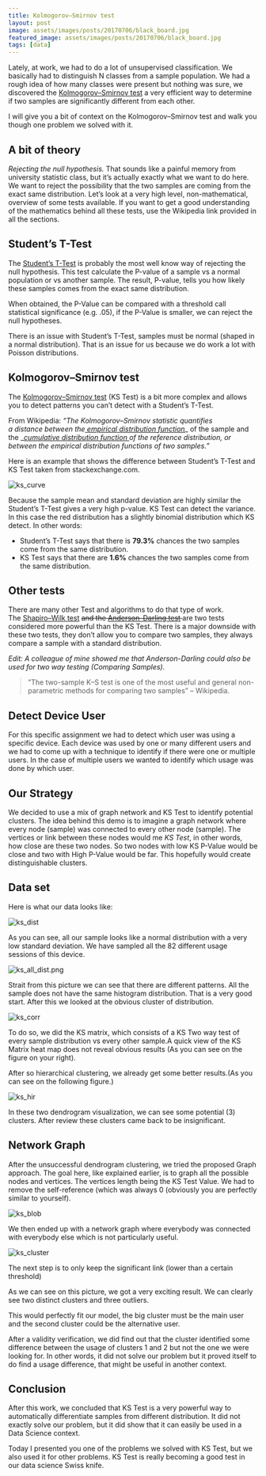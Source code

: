 ```yaml
---
title: Kolmogorov–Smirnov test
layout: post
image: assets/images/posts/20170706/black_board.jpg
featured_image: assets/images/posts/20170706/black_board.jpg
tags: [data]
---
```

Lately, at work, we had to do a lot of unsupervised classification. We basically had to distinguish N classes from a sample population. We had a rough idea of how many classes were present but nothing was sure, we discovered the <a href="https://en.wikipedia.org/wiki/Kolmogorov%E2%80%93Smirnov_test" target="_blank" rel="nofollow noopener">Kolmogorov–Smirnov test</a> a very efficient way to determine if two samples are significantly different from each other.
<!--more-->

I will give you a bit of context on the Kolmogorov–Smirnov test and walk you though one problem we solved with it.

## A bit of theory

_Rejecting the null hypothesis._ That sounds like a painful memory from university statistic class, but it’s actually exactly what we want to do here. We want to reject the possibility that the two samples are coming from the exact same distribution. Let’s look at a very high level, non-mathematical, overview of some tests available. If you want to get a good understanding of the mathematics behind all these tests, use the Wikipedia link provided in all the sections.

## Student’s T-Test

The <a href="https://en.wikipedia.org/wiki/Student%27s_t-test" target="_blank" rel="nofollow noopener">Student’s T-Test</a> is probably the most well know way of rejecting the null hypothesis. This test calculate the P-value of a sample vs a normal population or vs another sample. The result, P-value, tells you how likely these samples comes from the exact same distribution.

When obtained, the P-Value can be compared with a threshold call statistical significance (e.g. .05), if the P-Value is smaller, we can reject the null hypotheses.

There is an issue with Student’s T-Test, samples must be normal (shaped in a normal distribution). That is an issue for us because we do work a lot with Poisson distributions.

## Kolmogorov–Smirnov test

The <a href="https://en.wikipedia.org/wiki/Kolmogorov%E2%80%93Smirnov_test" target="_blank" rel="nofollow noopener">Kolmogorov–Smirnov test</a> (KS Test) is a bit more complex and allows you to detect patterns you can’t detect with a Student’s T-Test.

From Wikipedia: _“The Kolmogorov–Smirnov statistic quantifies a distance between the_<a href="https://en.wikipedia.org/wiki/Empirical_distribution_function" target="_blank" rel="nofollow noopener"><em> empirical distribution function</em></a>_ of the sample and the _<a href="https://en.wikipedia.org/wiki/Cumulative_distribution_function" target="_blank" rel="nofollow noopener"><em>cumulative distribution function </em></a>_of the reference distribution, or between the empirical distribution functions of two samples.”_

Here is an example that shows the difference between Student’s T-Test and KS Test taken from stackexchange.com.

![ks_curve](assets/images/posts/20170706/KS_curve.png#center)

Because the sample mean and standard deviation are highly similar the Student’s T-Test gives a very high p-value. KS Test can detect the variance. In this case the red distribution has a slightly binomial distribution which KS detect. In other words:

* Student’s T-Test says that there is **79.3%** chances the two samples come from the same distribution.
* KS Test says that there are **1.6%** chances the two samples come from the same distribution.

## Other tests

There are many other Test and algorithms to do that type of work. The <a href="https://en.wikipedia.org/wiki/Shapiro%E2%80%93Wilk_test" target="_blank" rel="nofollow noopener">Shapiro–Wilk test</a> <del>and the <a href="https://en.wikipedia.org/wiki/Anderson%E2%80%93Darling_test" target="_blank" rel="nofollow noopener"><del>Anderson–Darling tes</del>t</a> </del>are two tests considered more powerful than the KS Test. There is a major downside with these two tests, they don’t allow you to compare two samples, they always compare a sample with a standard distribution.

_Edit: A colleague of mine showed me that Anderson-Darling could also be used for two way testing (Comparing Samples)._

> ”The two-sample K–S test is one of the most useful and general non-parametric methods for comparing two samples” &#8211; Wikipedia.

## Detect Device User

For this specific assignment we had to detect which user was using a specific device. Each device was used by one or many different users and we had to come up with a technique to identify if there were one or multiple users. In the case of multiple users we wanted to identify which usage was done by which user.

## Our Strategy

We decided to use a mix of graph network and KS Test to identify potential clusters. The idea behind this demo is to imagine a graph network where every node (sample) was connected to every other node (sample). The vertices or link between these nodes would me _KS Test_, in other words, how close are these two nodes. So two nodes with low KS P-Value would be close and two with High P-Value would be far. This hopefully would create distinguishable clusters.

## Data set

Here is what our data looks like:

![ks_dist](assets/images/posts/20170706/ks_one_dist.png#center)

As you can see, all our sample looks like a normal distribution with a very low standard deviation. We have sampled all the 82 different usage sessions of this device.

![ks_all_dist.png](assets/images/posts/20170706/ks_all_dist.png#center)

Strait from this picture we can see that there are different patterns. All the sample does not have the same histogram distribution. That is a very good start. After this we looked at the obvious cluster of distribution.

![ks_corr](assets/images/posts/20170706/ks_corr.png#left)

To do so, we did the KS matrix, which consists of a KS Two way test of every sample distribution vs every other sample.A quick view of the KS Matrix heat map does not reveal obvious results (As you can see on the figure on your right).

After so hierarchical clustering, we already get some better results.(As you can see on the following figure.)

![ks_hir](assets/images/posts/20170706/ks_hir.png#center)

In these two dendrogram visualization, we can see some potential (3) clusters. After review these clusters came back to be insignificant.

## Network Graph

After the unsuccessful dendrogram clustering, we tried the proposed Graph approach. The goal here, like explained earlier, is to graph all the possible nodes and vertices. The vertices length being the KS Test Value. We had to remove the self-reference (which was always 0 (obviously you are perfectly similar to yourself).

![ks_blob](assets/images/posts/20170706/ks_blob.png#center)

We then ended up with a network graph where everybody was connected with everybody else which is not particularly useful.

![ks_cluster](assets/images/posts/20170706/ks_cluster.png#center)

The next step is to only keep the significant link (lower than a certain threshold)

As we can see on this picture, we got a very exciting result. We can clearly see two distinct clusters and three outliers.

This would perfectly fit our model, the big cluster must be the main user and the second cluster could be the alternative user.

After a validity verification, we did find out that the cluster identified some difference between the usage of clusters 1 and 2 but not the one we were looking for. In other words, it did not solve our problem but it proved itself to do find a usage difference, that might be useful in another context.

## Conclusion

After this work, we concluded that KS Test is a very powerful way to automatically differentiate samples from different distribution. It did not exactly solve our problem, but it did show that it can easily be used in a Data Science context.

Today I presented you one of the problems we solved with KS Test, but we also used it for other problems. KS Test is really becoming a good test in our data science Swiss knife.
